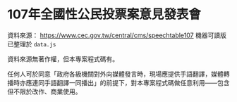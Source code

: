 # 107年全國性公民投票案意見發表會

資料來源： https://www.cec.gov.tw/central/cms/speechtable107
機器可讀版已整理於 `data.js`

資料來源無著作權，但本專案程式碼有。

任何人可於同意「政府各級機關對外向媒體發言時，現場應提供手語翻譯，媒體轉播時亦應連同手語翻譯一同播出」的前提下，對本專案程式碼做任意利用——包含但不限於改作、商業使用。
